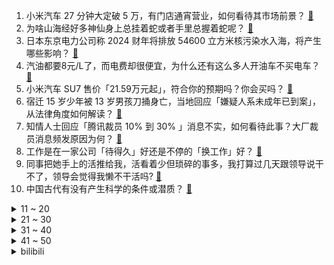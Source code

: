 1. 小米汽车 27 分钟大定破 5 万，有门店通宵营业，如何看待其市场前景？ [:link:](https://www.zhihu.com/question/650630189)
2. 为啥山海经好多神仙身上总挂着蛇或者手里总握着蛇呢？ [:link:](https://www.zhihu.com/question/600275140)
3. 日本东京电力公司称 2024 财年将排放 54600 立方米核污染水入海，将产生哪些影响？ [:link:](https://www.zhihu.com/question/650574774)
4. 汽油都要8元/L了，而电费却很便宜，为什么还有这么多人开油车不买电车？ [:link:](https://www.zhihu.com/question/647015814)
5. 小米汽车 SU7 售价「21.59万元起」，符合你的预期吗？你会买吗？ [:link:](https://www.zhihu.com/question/650414372)
6. 宿迁 15 岁少年被 13 岁男孩刀捅身亡，当地回应「嫌疑人系未成年已到案」，从法律角度如何解读？ [:link:](https://www.zhihu.com/question/650523192)
7. 知情人士回应「腾讯裁员 10% 到 30% 」消息不实，如何看待此事？大厂裁员消息频发原因为何？ [:link:](https://www.zhihu.com/question/650509991)
8. 工作是在一家公司「待得久」好还是不停的「换工作」好？ [:link:](https://www.zhihu.com/question/650008354)
9. 同事把她手上的活推给我，活看着少但琐碎的事多，我打算过几天跟领导说干不了，领导会觉得我懒不干活吗? [:link:](https://www.zhihu.com/question/649885860)
10. 中国古代有没有产生科学的条件或潜质？ [:link:](https://www.zhihu.com/question/649995014)
<details>
<summary>11 ~ 20</summary>

11. 三星 AI 功能向折叠屏等更多机型开放，你会因此而入手折叠屏吗？ [:link:](https://www.zhihu.com/question/650660550)
12. 苏州、厦门和宁波三城同日诞生地王，最高楼面价超6万元一平，哪些信息值得关注？ [:link:](https://www.zhihu.com/question/650628893)
13. 怎么选购优质的电动牙刷？ [:link:](https://www.zhihu.com/question/644297420)
14. 新手司机在高速公路上行驶应注意哪些安全事项？ [:link:](https://www.zhihu.com/question/650645287)
15. 马斯克整一个国际空间站是不是几百万美元就够了？ [:link:](https://www.zhihu.com/question/649256256)
16. 大学生上早八累不累? [:link:](https://www.zhihu.com/question/650358302)
17. 国防部表态「在打独促统方面，解放军始终以行动说话，始终是坚决而专业的」，哪些信息值得关注？ [:link:](https://www.zhihu.com/question/650565031)
18. 如何看待 3 月 28 日的「小米汽车」发布会？ [:link:](https://www.zhihu.com/question/650440141)
19. 李铁案一审，涉案金额过亿，李铁当庭认罪悔罪，择期宣判，哪些信息值得关注？ [:link:](https://www.zhihu.com/question/650620477)
20. 你有没有一件衣服让你回购过三次或三次以上？ [:link:](https://www.zhihu.com/question/645985594)
</details>
<details>
<summary>21 ~ 30</summary>

21. 如果土耳其封锁黑海，是不是俄罗斯的黑海舰队就变成了内水舰队? [:link:](https://www.zhihu.com/question/541251200)
22. 老婆那边亲戚聚餐，因为小孩的事情，我直接甩碗走了，是我脾气不好吗？ [:link:](https://www.zhihu.com/question/650556785)
23. 商务部回应「中国向 WTO 起诉美国」，称「美方严重扰乱全球新能源汽车产业链和供应链」，这意味着什么？ [:link:](https://www.zhihu.com/question/650564273)
24. LPL春季赛季后赛队伍出炉，你觉得哪两支队伍会代表 LPL 出征成都 MSI？ [:link:](https://www.zhihu.com/question/650190718)
25. 23-24 赛季 NBA太阳 104:97 掘金，如何评价这场比赛？ [:link:](https://www.zhihu.com/question/650511994)
26. 异地恋怎么维护相互的关系? [:link:](https://www.zhihu.com/question/650574293)
27. 如何用“张太婆”“蹄花”“川菜”造句？ [:link:](https://www.zhihu.com/question/639598449)
28. 韩国医生正在罢工、中国规培医生自杀事件也在发生，如何看待年轻医生的当下处境？是何原因导致了这一现象？ [:link:](https://www.zhihu.com/question/650523317)
29. 如何评价网飞《三体》第七集老年叶文洁在墓地对罗辑说的话？ [:link:](https://www.zhihu.com/question/649776126)
30. 如何评价《一人之下》漫画 665（706）话？ [:link:](https://www.zhihu.com/question/650635071)
</details>
<details>
<summary>31 ~ 40</summary>

31. 自古以来，谋士给主公出的上中下三策，为什么主公基本不用上策？ [:link:](https://www.zhihu.com/question/647288150)
32. 关于运动，有哪些雷区需要注意的？ [:link:](https://www.zhihu.com/question/650624551)
33. 默沙东重磅新药获批「可治疗致命肺病」， 1 瓶定价 10 万，如何看待此定价？上市后将产生什么影响？ [:link:](https://www.zhihu.com/question/650514187)
34. 自己的孩子出生了，你是什么感觉? [:link:](https://www.zhihu.com/question/589705134)
35. 招商银行再次启动「反向讨薪」，超 4000 人被追索扣回，近两年追回超亿元，如何看待此事？ [:link:](https://www.zhihu.com/question/650502312)
36. 想辞职但是领导让我先休息我该怎么办？ [:link:](https://www.zhihu.com/question/650179591)
37. 「防伪码」竟是「伪码」，灰链几分钱可定制一枚，这种行为会带来哪些影响？ [:link:](https://www.zhihu.com/question/650579289)
38. 过敏性鼻炎是如何引起的？怎样防治？ [:link:](https://www.zhihu.com/question/650518368)
39. 黄圣依杨子腊肉直播事件 6 人被刑拘，案件牵涉三场直播，受骗商家 200 多户，起到哪些警示作用？ [:link:](https://www.zhihu.com/question/650629666)
40. 日本小林制药称已有 4 人因服用其含红曲成分保健品而死亡，如何看待此事？带来哪些警示？ [:link:](https://www.zhihu.com/question/650509465)
</details>
<details>
<summary>41 ~ 50</summary>

41. 美国联邦贸易委员会被曝即将以隐私安全为由，对TikTok 下手，哪些信息值得关注？ [:link:](https://www.zhihu.com/question/650502577)
42. 动画电影《你想活出怎样的人生》 4 月 3 日在中国内地上映，你预测这部电影能取得多少票房？ [:link:](https://www.zhihu.com/question/650039074)
43. 诺贝尔经济学奖得主丹尼尔·卡尼曼去世，著有《思考，快与慢》《噪声》等书，如何评价他的学术贡献？ [:link:](https://www.zhihu.com/question/650478433)
44. 长期压力严重影响身体健康，身体的哪些表现警示压力过大？如何科学地缓解压力？ [:link:](https://www.zhihu.com/question/650524791)
45. 中信证券声明「自媒体等传播虚假不实信息与事实相悖，公司保留追究法律责任权利」，哪些信息值得关注？ [:link:](https://www.zhihu.com/question/650514058)
46. 研究发现「考研未上岸者就业质量不及同期毕业生」，如何解读？可能是哪些因素导致的？ [:link:](https://www.zhihu.com/question/650511580)
47. 戏剧中有哪些令你念念不忘的经典台词？ [:link:](https://www.zhihu.com/question/649665337)
48. 最新研究称 60 岁癌症发病率约为 30 岁的七倍，如何看待这一结果？怎样科学防癌？ [:link:](https://www.zhihu.com/question/650565635)
49. 北京、深圳优化楼市政策，各地因城施策调整限购等政策，释放了哪些信号？ [:link:](https://www.zhihu.com/question/650510685)
50. 业内预计未来几个月新能源车渗透率有望突破 50 % ，随着能源绿色低碳转型加速推进，加油站会被淘汰吗？ [:link:](https://www.zhihu.com/question/650524817)
</details><details>
<summary>bilibili</summary>

</details>